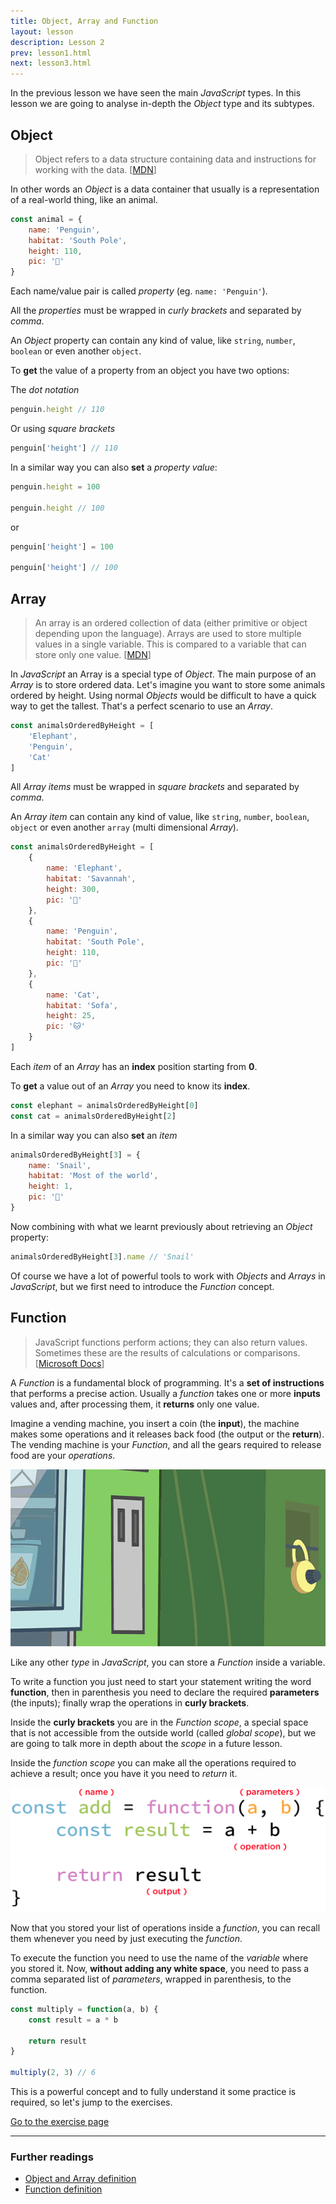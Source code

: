 ```yaml
---
title: Object, Array and Function
layout: lesson
description: Lesson 2
prev: lesson1.html
next: lesson3.html
---
```


In the previous lesson we have seen the main _JavaScript_ types. In this lesson we are going to analyse in-depth the _Object_ type and its subtypes.

## Object

>Object refers to a data structure containing data and instructions for working with the data. [[MDN](https://developer.mozilla.org/en-US/docs/Glossary/Object)]

In other words an _Object_ is a data container that usually is a representation of a real-world thing, like an animal.

```js
const animal = {
    name: 'Penguin',
    habitat: 'South Pole',
    height: 110,
    pic: '🐧'
}
```

Each name/value pair is called _property_ (eg. `name: 'Penguin'`).

All the _properties_ must be wrapped in _curly brackets_ and separated by _comma_.

An _Object_ property can contain any kind of value, like `string`, `number`, `boolean` or even another `object`.

To **get** the value of a property from an object you have two options:

The _dot notation_
```js
penguin.height // 110
```
Or using _square brackets_
```js
penguin['height'] // 110
```

In a similar way you can also **set** a _property value_:
```js
penguin.height = 100

penguin.height // 100
```

or

```js
penguin['height'] = 100

penguin['height'] // 100
```

## Array

> An array is an ordered collection of data (either primitive or object depending upon the language). Arrays are used to store multiple values in a single variable. This is compared to a variable that can store only one value. [[MDN](https://developer.mozilla.org/en-US/docs/Glossary/Array)]

In _JavaScript_ an Array is a special type of _Object_. The main purpose of an _Array_ is to store ordered data.
Let's imagine you want to store some animals ordered by height. Using normal _Objects_ would be difficult to have a quick way to get the tallest.
That's a perfect scenario to use an _Array_.

```js
const animalsOrderedByHeight = [
    'Elephant',
    'Penguin',
    'Cat'
]
```

All _Array items_ must be wrapped in _square brackets_ and separated by _comma_.

An _Array item_ can contain any kind of value, like `string`, `number`, `boolean`, `object` or even another `array` (multi dimensional _Array_).

```js
const animalsOrderedByHeight = [
    {
        name: 'Elephant',
        habitat: 'Savannah',
        height: 300,
        pic: '🐘'
    },
    {
        name: 'Penguin',
        habitat: 'South Pole',
        height: 110,
        pic: '🐧'
    },
    {
        name: 'Cat',
        habitat: 'Sofa',
        height: 25,
        pic: '🐱'
    }
]
```

Each _item_ of an _Array_ has an **index** position starting from **0**.

To **get** a value out of an _Array_ you need to know its **index**.

```js
const elephant = animalsOrderedByHeight[0]
const cat = animalsOrderedByHeight[2]
```

In a similar way you can also **set** an _item_

```js
animalsOrderedByHeight[3] = {
    name: 'Snail',
    habitat: 'Most of the world',
    height: 1,
    pic: '🐌'
}
```

Now combining with what we learnt previously about retrieving an _Object_ property:

```js
animalsOrderedByHeight[3].name // 'Snail'
```

Of course we have a lot of powerful tools to work with _Objects_ and _Arrays_ in _JavaScript_, but we first need to introduce the _Function_ concept.

## Function

> JavaScript functions perform actions; they can also return values. Sometimes these are the results of calculations or comparisons. [[Microsoft Docs](https://docs.microsoft.com/en-us/scripting/javascript/functions-javascript)]

A _Function_ is a fundamental block of programming. It's a **set of instructions** that performs a precise action.
Usually a _function_ takes one or more **inputs** values and, after processing them, it **returns** only one value.

Imagine a vending machine, you insert a coin (the **input**), the machine makes some operations and it releases back food (the output or the **return**).
The vending machine is your _Function_, and all the gears required to release food are your _operations_.

![Vending machine](assets/vending-machine.gif)

Like any other _type_ in _JavaScript_, you can store a _Function_ inside a variable. 

To write a function you just need to start your statement writing the word **function**, then in parenthesis you need to declare the required **parameters** (the inputs); finally wrap the operations in **curly brackets**.

Inside the **curly brackets** you are in the _Function scope_, a special space that is not accessible from the outside world (called _global scope_), but we are going to talk more in depth about the _scope_ in a future lesson.

Inside the _function scope_ you can make all the operations required to achieve a result; once you have it you need to *return* it.

![Function components](assets/function.png)

Now that you stored your list of operations inside a _function_, you can recall them whenever you need by just executing the _function_.

To execute the function you need to use the name of the _variable_ where you stored it. Now, **without adding any white space**, you need to pass a comma separated list of _parameters_, wrapped in parenthesis, to the function.

```js
const multiply = function(a, b) {
    const result = a * b

    return result
}

multiply(2, 3) // 6
```

This is a powerful concept and to fully understand it some practice is required, so let's jump to the exercises.

[Go to the exercise page](https://jsbin.com/zurijah/edit?js,output)

---
### Further readings
* [Object and Array definition](https://docs.microsoft.com/en-us/scripting/javascript/objects-and-arrays-javascript)
* [Function definition](https://developer.mozilla.org/en-US/docs/Glossary/Function)

